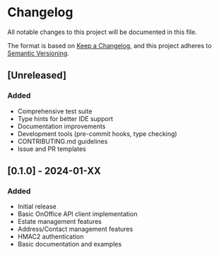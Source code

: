 # Changelog

All notable changes to this project will be documented in this file.

The format is based on [Keep a Changelog](https://keepachangelog.com/en/1.0.0/),
and this project adheres to [Semantic Versioning](https://semver.org/spec/v2.0.0.html).

## [Unreleased]
### Added
- Comprehensive test suite
- Type hints for better IDE support
- Documentation improvements
- Development tools (pre-commit hooks, type checking)
- CONTRIBUTING.md guidelines
- Issue and PR templates

## [0.1.0] - 2024-01-XX
### Added
- Initial release
- Basic OnOffice API client implementation
- Estate management features
- Address/Contact management features
- HMAC2 authentication
- Basic documentation and examples
